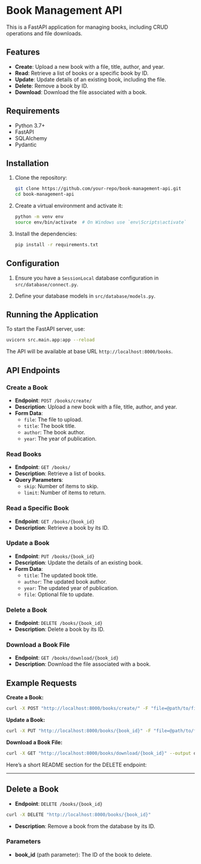 
# Book Management API

This is a FastAPI application for managing books, including CRUD operations and file downloads.

## Features

- **Create**: Upload a new book with a file, title, author, and year.
- **Read**: Retrieve a list of books or a specific book by ID.
- **Update**: Update details of an existing book, including the file.
- **Delete**: Remove a book by ID.
- **Download**: Download the file associated with a book.

## Requirements

- Python 3.7+
- FastAPI
- SQLAlchemy
- Pydantic

## Installation

1. Clone the repository:

   ```sh
   git clone https://github.com/your-repo/book-management-api.git
   cd book-management-api
   ```

2. Create a virtual environment and activate it:

   ```sh
   python -m venv env
   source env/bin/activate  # On Windows use `env\Scripts\activate`
   ```

3. Install the dependencies:

   ```sh
   pip install -r requirements.txt
   ```

## Configuration

1. Ensure you have a `SessionLocal` database configuration in `src/database/connect.py`.

2. Define your database models in `src/database/models.py`.

## Running the Application

To start the FastAPI server, use:

```sh
uvicorn src.main.app:app --reload
```

The API will be available at base URL `http://localhost:8000/books`.

## API Endpoints

### Create a Book

- **Endpoint**: `POST /books/create/`
- **Description**: Upload a new book with a file, title, author, and year.
- **Form Data**:
  - `file`: The file to upload.
  - `title`: The book title.
  - `author`: The book author.
  - `year`: The year of publication.

### Read Books

- **Endpoint**: `GET /books/`
- **Description**: Retrieve a list of books.
- **Query Parameters**:
  - `skip`: Number of items to skip.
  - `limit`: Number of items to return.

### Read a Specific Book

- **Endpoint**: `GET /books/{book_id}`
- **Description**: Retrieve a book by its ID.

### Update a Book

- **Endpoint**: `PUT /books/{book_id}`
- **Description**: Update the details of an existing book.
- **Form Data**:
  - `title`: The updated book title.
  - `author`: The updated book author.
  - `year`: The updated year of publication.
  - `file`: Optional file to update.

### Delete a Book

- **Endpoint**: `DELETE /books/{book_id}`
- **Description**: Delete a book by its ID.

### Download a Book File

- **Endpoint**: `GET /books/download/{book_id}`
- **Description**: Download the file associated with a book.

## Example Requests

**Create a Book:**

```sh
curl -X POST "http://localhost:8000/books/create/" -F "file=@path/to/file" -F "title=Book Title" -F "author=Author Name" -F "year=2024"
```

**Update a Book:**

```sh
curl -X PUT "http://localhost:8000/books/{book_id}" -F "file=@path/to/file" -F "title=Updated Title" -F "author=Updated Author" -F "year=2025"
```

**Download a Book File:**

```sh
curl -X GET "http://localhost:8000/books/download/{book_id}" --output downloaded_file
```
Here’s a short README section for the DELETE endpoint:

---

## Delete a Book

- **Endpoint**: `DELETE /books/{book_id}`

```sh
curl -X DELETE "http://localhost:8000/books/{book_id}"
```

- **Description**: Remove a book from the database by its ID.

### Parameters

- **book_id** (path parameter): The ID of the book to delete.

